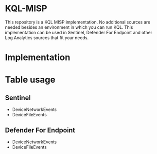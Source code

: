 # KQL-MISP
This repository is a KQL MISP implementation. No additional sources are needed besides an environment in which you can run KQL. This implementation can be used in Sentinel, Defender For Endpoint and other Log Analytics sources that fit your needs. 

# Implementation

# Table usage

## Sentinel
- DeviceNetworkEvents
- DeviceFileEvents

## Defender For Endpoint
- DeviceNetworkEvents
- DeviceFileEvents


